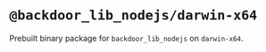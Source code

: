 # `@backdoor_lib_nodejs/darwin-x64`

Prebuilt binary package for `backdoor_lib_nodejs` on `darwin-x64`.
